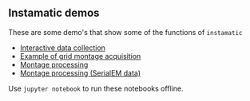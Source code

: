 ## Instamatic demos

These are some demo's that show some of the functions of `instamatic`

- [Interactive data collection](data_collection.ipynb)
- [Example of grid montage acquisition](grid_montage_collection.ipynb)
- [Montage processing](montage_processing.ipynb)
- [Montage processing (SerialEM data)](montage_processing_serialem.ipynb)

Use `jupyter notebook` to run these notebooks offline.
